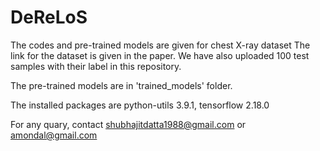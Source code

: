 # DeReLoS

The codes and pre-trained models are given for chest X-ray dataset The link for the dataset is given in the paper. We have also uploaded 100 test samples with their label in this repository.

The pre-trained models are in 'trained_models' folder.

The installed packages are python-utils 3.9.1, tensorflow 2.18.0

For any quary, contact shubhajitdatta1988@gmail.com or amondal@gmail.com
